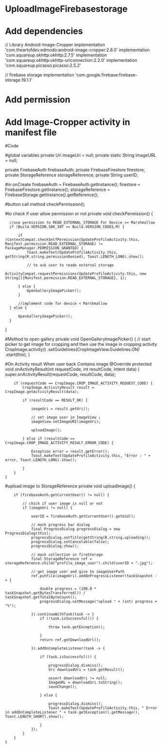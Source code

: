 # UploadImageFirebasestorage

# Add dependencies
  // Library Android-Image-Cropper
  implementation 'com.theartofdev.edmodo:android-image-cropper:2.8.0'
  implementation 'com.squareup.okhttp:okhttp:2.7.5'
  implementation 'com.squareup.okhttp:okhttp-urlconnection:2.2.0'
  implementation 'com.squareup.picasso:picasso:2.5.2'
  
  // firebase storage
  implementation 'com.google.firebase:firebase-storage:19.1.1'

# Add permission
  <uses-permission android:name="android.permission.READ_EXTERNAL_STORAGE" />
  <uses-permission android:name="android.permission.WRITE_EXTERNAL_STORAGE" />

# Add Image-Cropper activity in manifest file
  <activity
    android:name="com.theartofdev.edmodo.cropper.CropImageActivity"
    android:theme="@style/Base.Theme.AppCompat" />

#Code
    
#global variables
  private Uri imageUri = null;
  private static String ImageURL = null;

  private FirebaseAuth firebaseAuth;
  private FirebaseFirestore firestore;
  private StorageReference storageReference;
  private String userID;
  
#in onCreate
  firebaseAuth = FirebaseAuth.getInstance();
  firestore = FirebaseFirestore.getInstance();
  storageReference = FirebaseStorage.getInstance().getReference();
  
#button call method 
  checkPermission();
  
#to check if user allow permission or not 
  private void checkPermission() {

      //use permission to READ_EXTERNAL_STORAGE For Device >= Marshmallow
      if (Build.VERSION.SDK_INT >= Build.VERSION_CODES.M) {

          if (ContextCompat.checkSelfPermission(UpdateProfileActivity.this, Manifest.permission.READ_EXTERNAL_STORAGE) != PackageManager.PERMISSION_GRANTED) {
              Toast.makeText(UpdateProfileActivity.this, getString(R.string.permissionDenied), Toast.LENGTH_LONG).show();

              // to ask user to reade external storage
              ActivityCompat.requestPermissions(UpdateProfileActivity.this, new String[]{Manifest.permission.READ_EXTERNAL_STORAGE}, 1);

          } else {
              OpenGalleryImagePicker();
          }

          //implement code for device < Marshmallow
      } else {

          OpenGalleryImagePicker();
      }
  }

#Method to open gallery
    private void OpenGalleryImagePicker() {
        // start picker to get image for cropping and then use the image in cropping activity
        CropImage.activity()
                .setGuidelines(CropImageView.Guidelines.ON)
                .start(this);
    }
    
#On Activity result When user back Contains image
    @Override
    protected void onActivityResult(int requestCode, int resultCode, Intent data) {
        super.onActivityResult(requestCode, resultCode, data);


        if (requestCode == CropImage.CROP_IMAGE_ACTIVITY_REQUEST_CODE) {
            CropImage.ActivityResult result = CropImage.getActivityResult(data);

            if (resultCode == RESULT_OK) {

                imageUri = result.getUri();

                // set image user in ImageView ;
                imageView.setImageURI(imageUri);

                uploadImage();

            } else if (resultCode == CropImage.CROP_IMAGE_ACTIVITY_RESULT_ERROR_CODE) {

                Exception error = result.getError();
                Toast.makeText(UpdateProfileActivity.this, "Error : " + error, Toast.LENGTH_LONG).show();

            }
        }
    }


#upload image to StorageReference
    private void uploadImage() {

        if (firebaseAuth.getCurrentUser() != null) {

            // chick if user image is null or not
            if (imageUri != null) {

                userID = firebaseAuth.getCurrentUser().getUid();

                // mack progress bar dialog
                final ProgressDialog progressDialog = new ProgressDialog(this);
                progressDialog.setTitle(getString(R.string.uploading));
                progressDialog.setCancelable(false);
                progressDialog.show();

                // mack collection in fireStorage
                final StorageReference ref = storageReference.child("profile_image_user").child(userID + ".jpg");

                // get image user and give to imageUserPath
                ref.putFile(imageUri).addOnProgressListener(taskSnapshot -> {

                    double progress = (100.0 * taskSnapshot.getBytesTransferred()) / taskSnapshot.getTotalByteCount();
                    progressDialog.setMessage("upload " + (int) progress + "%");

                }).continueWithTask(task -> {
                    if (!task.isSuccessful()) {

                        throw task.getException();

                    }
                    return ref.getDownloadUrl();

                }).addOnCompleteListener(task -> {

                    if (task.isSuccessful()) {

                        progressDialog.dismiss();
                        Uri downloadUri = task.getResult();

                        assert downloadUri != null;
                        ImageURL = downloadUri.toString();
                        saveChange();

                    } else {

                        progressDialog.dismiss();
                        Toast.makeText(UpdateProfileActivity.this, " Error in addOnCompleteListener " + task.getException().getMessage(), Toast.LENGTH_SHORT).show();

                    }
                });
            }
        }
    }

